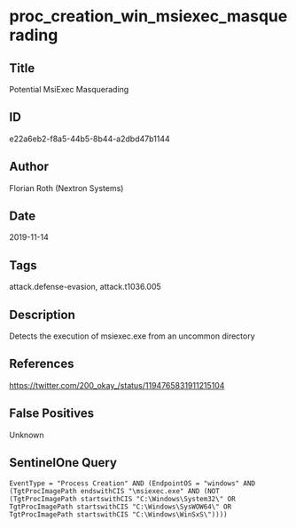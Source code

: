 # proc_creation_win_msiexec_masquerading

## Title
Potential MsiExec Masquerading

## ID
e22a6eb2-f8a5-44b5-8b44-a2dbd47b1144

## Author
Florian Roth (Nextron Systems)

## Date
2019-11-14

## Tags
attack.defense-evasion, attack.t1036.005

## Description
Detects the execution of msiexec.exe from an uncommon directory

## References
https://twitter.com/200_okay_/status/1194765831911215104

## False Positives
Unknown

## SentinelOne Query
```
EventType = "Process Creation" AND (EndpointOS = "windows" AND (TgtProcImagePath endswithCIS "\msiexec.exe" AND (NOT (TgtProcImagePath startswithCIS "C:\Windows\System32\" OR TgtProcImagePath startswithCIS "C:\Windows\SysWOW64\" OR TgtProcImagePath startswithCIS "C:\Windows\WinSxS\"))))

```